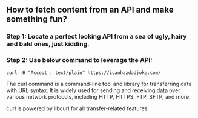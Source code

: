 ## How to fetch content from an API and make something fun?

### Step 1: Locate a perfect looking API from a sea of ugly, hairy and bald ones, just kidding.

### Step 2: Use below command to leverage the API:
```
curl -H "Accept : text/plain" https://icanhazdadjoke.com/ 
```

The curl command is a command-line tool and library for transferring data with URL syntax. It is widely used for sending and receiving data over various network protocols, including HTTP, HTTPS, FTP, SFTP, and more.

curl is powered by libcurl for all transfer-related features.